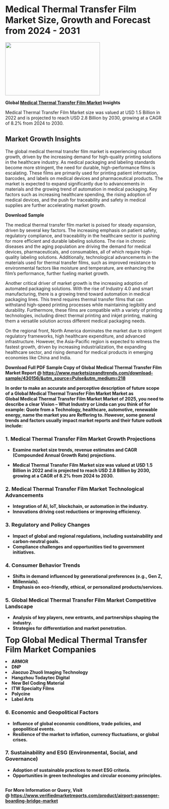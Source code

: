 <H1>Medical Thermal Transfer Film Market Size, Growth and Forecast from 2024 - 2031</H1><img class="aligncenter size-medium wp-image-584254" src="https://thirdeyenews.in/wp-content/uploads/2024/09/Global-Market-Research-300x168.jpeg" alt="" width="300" height="168" /><p><strong>Global&nbsp;<a href="https://www.marketsizeandtrends.com/download-sample/430156/&amp;utm_source=Pulse&amp;utm_medium=218">Medical Thermal Transfer Film Market</a> Insights</strong></p><p>Medical Thermal Transfer Film Market size was valued at USD 1.5 Billion in 2022 and is projected to reach USD 2.8 Billion by 2030, growing at a CAGR of 8.2% from 2024 to 2030.</p><p><h2>Market Growth Insights</h2> <p>The global medical thermal transfer film market is experiencing robust growth, driven by the increasing demand for high-quality printing solutions in the healthcare industry. As medical packaging and labeling standards become more stringent, the need for durable, high-performance films is escalating. These films are primarily used for printing patient information, barcodes, and labels on medical devices and pharmaceutical products. The market is expected to expand significantly due to advancements in materials and the growing trend of automation in medical packaging. Key factors such as increasing healthcare spending, the rising adoption of medical devices, and the push for traceability and safety in medical supplies are further accelerating market growth.</p> <p><strong>Download Sample</strong></p> <p>The medical thermal transfer film market is poised for steady expansion, driven by several key factors. The increasing emphasis on patient safety, regulatory compliance, and traceability in the healthcare sector is pushing for more efficient and durable labeling solutions. The rise in chronic diseases and the aging population are driving the demand for medical devices, pharmaceuticals, and consumables, all of which require high-quality labeling solutions. Additionally, technological advancements in the materials used for thermal transfer films, such as improved resistance to environmental factors like moisture and temperature, are enhancing the film’s performance, further fueling market growth.</p> <p>Another critical driver of market growth is the increasing adoption of automated packaging solutions. With the rise of Industry 4.0 and smart manufacturing, there is a growing trend toward automation in medical packaging lines. This trend requires thermal transfer films that can withstand high-speed printing processes while maintaining legibility and durability. Furthermore, these films are compatible with a variety of printing technologies, including direct thermal printing and inkjet printing, making them a versatile solution across different medical packaging needs.</p> <p>On the regional front, North America dominates the market due to stringent regulatory frameworks, high healthcare expenditure, and advanced infrastructure. However, the Asia-Pacific region is expected to witness the fastest growth, driven by increasing industrialization, the expanding healthcare sector, and rising demand for medical products in emerging economies like China and India.</p> <p><strong></p><p><span class=""><strong>Download Full PDF Sample Copy of Global Medical Thermal Transfer Film Market Report</strong> @ <a href="https://www.marketsizeandtrends.com/download-sample/430156/&amp;utm_source=Pulse&amp;utm_medium=218" target="_blank">https://www.marketsizeandtrends.com/download-sample/430156/&amp;utm_source=Pulse&amp;utm_medium=218</a></span></p><p>In order to make an accurate and perceptive description of future scope of a Global&nbsp;Medical Thermal Transfer Film Market Market as Global&nbsp;Medical Thermal Transfer Film Market Market of 2025, you need to describe a clear Vision &ndash; What Industry or Linda can you think of for example: Quote from a Technology, healthcare, automotive, renewable energy, name the market you are Reffering to. However, some general trends and factors usually impact market reports and their future outlook include:</p><h3>1.&nbsp;<strong>Medical Thermal Transfer Film Market Growth Projections</strong></h3><ul><li>Examine market size trends, revenue estimates and CAGR (Compounded Annual Growth Rate) projections.</li><li><p>Medical Thermal Transfer Film Market size was valued at USD 1.5 Billion in 2022 and is projected to reach USD 2.8 Billion by 2030, growing at a CAGR of 8.2% from 2024 to 2030.</p></li></ul><h3>2.&nbsp;<strong>Medical Thermal Transfer Film Market Technological Advancements</strong></h3><ul><li>Integration of AI, IoT, blockchain, or automation in the industry.</li><li>Innovations driving cost reductions or improving efficiency.</li></ul><h3>3.&nbsp;<strong>Regulatory and Policy Changes</strong></h3><ul><li>Impact of global and regional regulations, including sustainability and carbon-neutral goals.</li><li>Compliance challenges and opportunities tied to government initiatives.</li></ul><h3>4.&nbsp;<strong>Consumer Behavior Trends</strong></h3><ul><li>Shifts in demand influenced by generational preferences (e.g., Gen Z, Millennials).</li><li>Emphasis on eco-friendly, ethical, or personalized products/services.</li></ul><h3>5.&nbsp;<strong>Global Medical Thermal Transfer Film Market Competitive Landscape</strong></h3><ul><li>Analysis of key players, new entrants, and partnerships shaping the industry.</li><li>Strategies for differentiation and market penetration.</li></ul><p data-pm-slice="1 1 []"><span style="color: inherit; font-family: inherit; font-size: 25px;">Top Global Medical Thermal Transfer Film Market Companies</span></p><div class="" data-test-id=""><p><li>ARMOR</li><li> DNP</li><li> Jiaozuo Zhuoli Imaging Technology</li><li> Hangzhou Todaytec Digital</li><li> New Bel Coding Material</li><li> ITW Specialty Films</li><li> Polycine</li><li> Label Arts</li></p></div><h3>6.&nbsp;<strong>Economic and Geopolitical Factors</strong></h3><ul><li>Influence of global economic conditions, trade policies, and geopolitical events.</li><li>Resilience of the market to inflation, currency fluctuations, or global crises.</li></ul><h3>7.&nbsp;<strong>Sustainability and ESG (Environmental, Social, and Governance)</strong></h3><ul><li>Adoption of sustainable practices to meet ESG criteria.</li><li>Opportunities in green technologies and circular economy principles.</li></ul><h2><strong style="font-size: 14px;">For More Information or Query, Visit @&nbsp;</strong><a style="background-color: #ffffff; font-size: 14px;" href="https://www.marketsizeandtrends.com/report/medical-thermal-transfer-film-market/" target="_blank">https://www.verifiedmarketreports.com/product/airport-passenger-boarding-bridge-market</a></h2>
